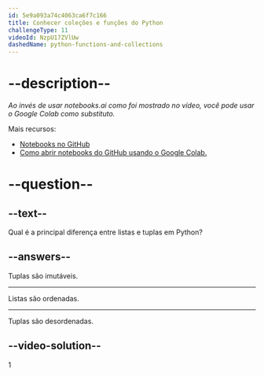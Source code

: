 ```yaml
---
id: 5e9a093a74c4063ca6f7c166
title: Conhecer coleções e funções do Python
challengeType: 11
videoId: NzpU17ZVlUw
dashedName: python-functions-and-collections
---
```


# --description--

*Ao invés de usar notebooks.ai como foi mostrado no vídeo, você pode usar o Google Colab como substituto.*

Mais recursos:

-   [Notebooks no GitHub](https://github.com/ine-rmotr-curriculum/ds-content-python-under-10-minutes)
-   [Como abrir notebooks do GitHub usando o Google Colab.](https://colab.research.google.com/github/googlecolab/colabtools/blob/master/notebooks/colab-github-demo.ipynb)

# --question--

## --text--

Qual é a principal diferença entre listas e tuplas em Python?

## --answers--

Tuplas são imutáveis.

---

Listas são ordenadas.

---

Tuplas são desordenadas.

## --video-solution--

1

